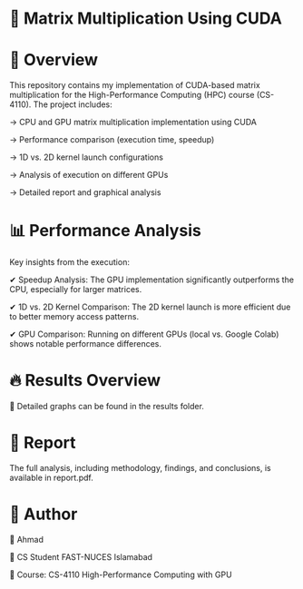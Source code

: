 # 🚀 Matrix Multiplication Using CUDA

# 📌 Overview
This repository contains my implementation of CUDA-based matrix multiplication for the High-Performance Computing (HPC) course (CS-4110). The project includes:

-> CPU and GPU matrix multiplication implementation using CUDA

-> Performance comparison (execution time, speedup)

-> 1D vs. 2D kernel launch configurations

-> Analysis of execution on different GPUs

-> Detailed report and graphical analysis

# 📊 Performance Analysis

Key insights from the execution:

✔ Speedup Analysis: The GPU implementation significantly outperforms the CPU, especially for larger matrices.

✔ 1D vs. 2D Kernel Comparison: The 2D kernel launch is more efficient due to better memory access patterns.

✔ GPU Comparison: Running on different GPUs (local vs. Google Colab) shows notable performance differences.

# 🔥 Results Overview

📌 Detailed graphs can be found in the results folder.

# 📝 Report

The full analysis, including methodology, findings, and conclusions, is available in report.pdf.

# 🤖 Author

📌 Ahmad

📌 CS Student FAST-NUCES Islamabad

📌 Course: CS-4110 High-Performance Computing with GPU


